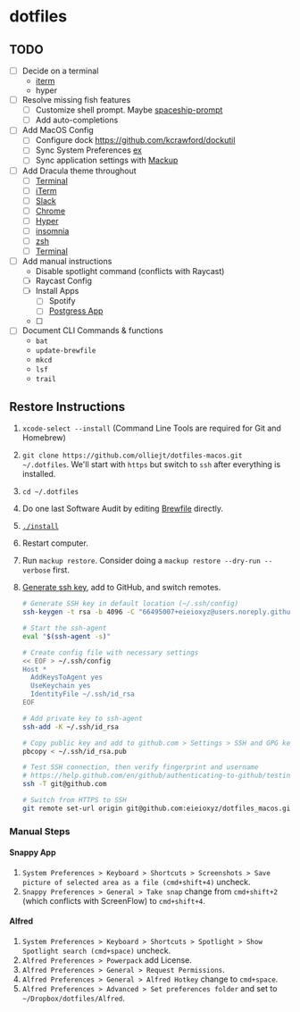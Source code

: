# dotfiles

## TODO

-   [ ] Decide on a terminal
    -   [iterm](https://github.com/vercel/hyper)
    -   hyper
-   [ ] Resolve missing fish features
    -   [ ] Customize shell prompt. Maybe [spaceship-prompt](https://github.com/spaceship-prompt/spaceship-prompt)
    -   [ ] Add auto-completions
-   [ ] Add MacOS Config
    -   [ ] Configure dock https://github.com/kcrawford/dockutil
    -   [ ] Sync System Preferences [ex](https://github.com/lra/mackup)
    -   [ ] Sync application settings with [Mackup](https://github.com/lra/mackup)
-   [ ] Add Dracula theme throughout
    -   [ ] [Terminal](https://draculatheme.com/terminal)
    -   [ ] [iTerm](https://draculatheme.com/iterm)
    -   [ ] [Slack](https://draculatheme.com/slack)
    -   [ ] [Chrome](https://draculatheme.com/chrome)
    -   [ ] [Hyper](https://draculatheme.com/hyper)
    -   [ ] [insomnia](https://draculatheme.com/insomnia)
    -   [ ] [zsh](https://draculatheme.com/zsh-syntax-highlighting)
    -   [ ] [Terminal]()
-   [ ] Add manual instructions
    -   Disable spotlight command (conflicts with Raycast)
    -   [ ] Raycast Config
    -   [ ] Install Apps
        -   [ ] Spotify
        -   [ ] [Postgress App](https://postgresapp.com/)
    -   [ ]
-   [ ] Document CLI Commands & functions
    -   `bat`
    -   `update-brewfile`
    -   `mkcd`
    -   `lsf`
    -   `trail`

## Restore Instructions

1. `xcode-select --install` (Command Line Tools are required for Git and Homebrew)
2. `git clone https://github.com/olliejt/dotfiles-macos.git ~/.dotfiles`. We'll start with `https` but switch to `ssh` after everything is installed.
3. `cd ~/.dotfiles`
4. Do one last Software Audit by editing [Brewfile](Brewfile) directly.
5. [`./install`](install)
6. Restart computer.
7. Run `mackup restore`. Consider doing a `mackup restore --dry-run --verbose` first.
8. [Generate ssh key](https://help.github.com/en/github/authenticating-to-github/connecting-to-github-with-ssh), add to GitHub, and switch remotes.

    ```zsh
    # Generate SSH key in default location (~/.ssh/config)
    ssh-keygen -t rsa -b 4096 -C "66495007+eieioxyz@users.noreply.github.com"

    # Start the ssh-agent
    eval "$(ssh-agent -s)"

    # Create config file with necessary settings
    << EOF > ~/.ssh/config
    Host *
      AddKeysToAgent yes
      UseKeychain yes
      IdentityFile ~/.ssh/id_rsa
    EOF

    # Add private key to ssh-agent
    ssh-add -K ~/.ssh/id_rsa

    # Copy public key and add to github.com > Settings > SSH and GPG keys
    pbcopy < ~/.ssh/id_rsa.pub

    # Test SSH connection, then verify fingerprint and username
    # https://help.github.com/en/github/authenticating-to-github/testing-your-ssh-connection
    ssh -T git@github.com

    # Switch from HTTPS to SSH
    git remote set-url origin git@github.com:eieioxyz/dotfiles_macos.git
    ```

### Manual Steps

#### Snappy App

1. `System Preferences > Keyboard > Shortcuts > Screenshots > Save picture of selected area as a file (cmd+shift+4)` uncheck.
2. `Snappy Preferences > General > Take snap` change from `cmd+shift+2` (which conflicts with ScreenFlow) to `cmd+shift+4`.

#### Alfred

1. `System Preferences > Keyboard > Shortcuts > Spotlight > Show Spotlight search (cmd+space)` uncheck.
2. `Alfred Preferences > Powerpack` add License.
3. `Alfred Preferences > General > Request Permissions`.
4. `Alfred Preferences > General > Alfred Hotkey` change to `cmd+space`.
5. `Alfred Preferences > Advanced > Set preferences folder` and set to `~/Dropbox/dotfiles/Alfred`.
